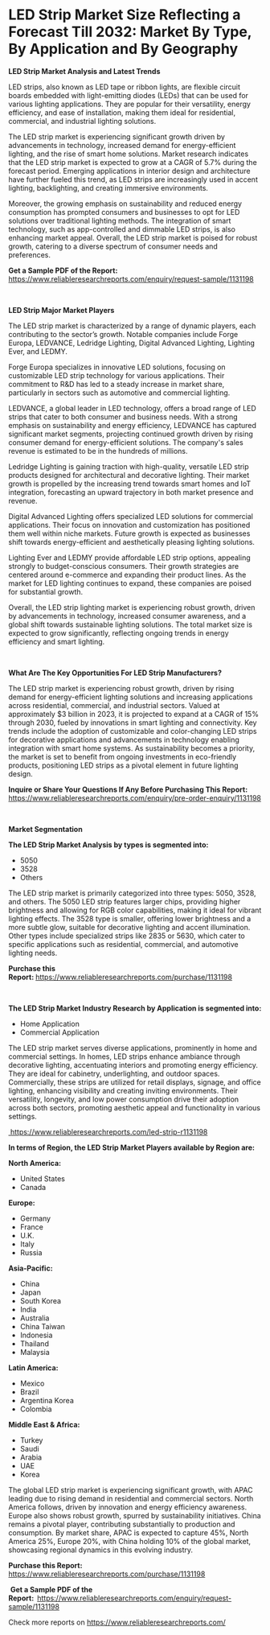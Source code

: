<p><h1>LED Strip Market Size Reflecting a Forecast Till 2032: Market By Type, By Application and By Geography</h1></p><p><strong>LED Strip Market Analysis and Latest Trends</strong></p>
<p><p>LED strips, also known as LED tape or ribbon lights, are flexible circuit boards embedded with light-emitting diodes (LEDs) that can be used for various lighting applications. They are popular for their versatility, energy efficiency, and ease of installation, making them ideal for residential, commercial, and industrial lighting solutions. </p><p>The LED strip market is experiencing significant growth driven by advancements in technology, increased demand for energy-efficient lighting, and the rise of smart home solutions. Market research indicates that the LED strip market is expected to grow at a CAGR of 5.7% during the forecast period. Emerging applications in interior design and architecture have further fueled this trend, as LED strips are increasingly used in accent lighting, backlighting, and creating immersive environments. </p><p>Moreover, the growing emphasis on sustainability and reduced energy consumption has prompted consumers and businesses to opt for LED solutions over traditional lighting methods. The integration of smart technology, such as app-controlled and dimmable LED strips, is also enhancing market appeal. Overall, the LED strip market is poised for robust growth, catering to a diverse spectrum of consumer needs and preferences.</p></p>
<p><strong>Get a Sample PDF of the Report:&nbsp;</strong> <a href="https://www.reliableresearchreports.com/enquiry/request-sample/1131198?utm_campaign=2104&utm_medium=2&utm_source=Github&utm_content=ia&utm_term=10022025&utm_id=led-strip">https://www.reliableresearchreports.com/enquiry/request-sample/1131198</a></p>
<p>&nbsp;</p>
<p><strong>LED Strip Major Market Players</strong></p>
<p><p>The LED strip market is characterized by a range of dynamic players, each contributing to the sector’s growth. Notable companies include Forge Europa, LEDVANCE, Ledridge Lighting, Digital Advanced Lighting, Lighting Ever, and LEDMY. </p><p>Forge Europa specializes in innovative LED solutions, focusing on customizable LED strip technology for various applications. Their commitment to R&D has led to a steady increase in market share, particularly in sectors such as automotive and commercial lighting.</p><p>LEDVANCE, a global leader in LED technology, offers a broad range of LED strips that cater to both consumer and business needs. With a strong emphasis on sustainability and energy efficiency, LEDVANCE has captured significant market segments, projecting continued growth driven by rising consumer demand for energy-efficient solutions. The company's sales revenue is estimated to be in the hundreds of millions.</p><p>Ledridge Lighting is gaining traction with high-quality, versatile LED strip products designed for architectural and decorative lighting. Their market growth is propelled by the increasing trend towards smart homes and IoT integration, forecasting an upward trajectory in both market presence and revenue.</p><p>Digital Advanced Lighting offers specialized LED solutions for commercial applications. Their focus on innovation and customization has positioned them well within niche markets. Future growth is expected as businesses shift towards energy-efficient and aesthetically pleasing lighting solutions.</p><p>Lighting Ever and LEDMY provide affordable LED strip options, appealing strongly to budget-conscious consumers. Their growth strategies are centered around e-commerce and expanding their product lines. As the market for LED lighting continues to expand, these companies are poised for substantial growth.</p><p>Overall, the LED strip lighting market is experiencing robust growth, driven by advancements in technology, increased consumer awareness, and a global shift towards sustainable lighting solutions. The total market size is expected to grow significantly, reflecting ongoing trends in energy efficiency and smart lighting.</p></p>
<p>&nbsp;</p>
<p><strong>What Are The Key Opportunities For LED Strip Manufacturers?</strong></p>
<p><p>The LED strip market is experiencing robust growth, driven by rising demand for energy-efficient lighting solutions and increasing applications across residential, commercial, and industrial sectors. Valued at approximately $3 billion in 2023, it is projected to expand at a CAGR of 15% through 2030, fueled by innovations in smart lighting and connectivity. Key trends include the adoption of customizable and color-changing LED strips for decorative applications and advancements in technology enabling integration with smart home systems. As sustainability becomes a priority, the market is set to benefit from ongoing investments in eco-friendly products, positioning LED strips as a pivotal element in future lighting design.</p></p>
<p><strong>Inquire or Share Your Questions If Any Before Purchasing This Report:</strong> <a href="https://www.reliableresearchreports.com/enquiry/pre-order-enquiry/1131198?utm_campaign=2104&utm_medium=2&utm_source=Github&utm_content=ia&utm_term=10022025&utm_id=led-strip">https://www.reliableresearchreports.com/enquiry/pre-order-enquiry/1131198</a></p>
<p>&nbsp;</p>
<p><strong>Market Segmentation</strong></p>
<p><strong>The LED Strip Market Analysis by types is segmented into:</strong></p>
<p><ul><li>5050</li><li>3528</li><li>Others</li></ul></p>
<p><p>The LED strip market is primarily categorized into three types: 5050, 3528, and others. The 5050 LED strip features larger chips, providing higher brightness and allowing for RGB color capabilities, making it ideal for vibrant lighting effects. The 3528 type is smaller, offering lower brightness and a more subtle glow, suitable for decorative lighting and accent illumination. Other types include specialized strips like 2835 or 5630, which cater to specific applications such as residential, commercial, and automotive lighting needs.</p></p>
<p><strong>Purchase this Report:&nbsp;</strong><a href="https://www.reliableresearchreports.com/purchase/1131198?utm_campaign=2104&utm_medium=2&utm_source=Github&utm_content=ia&utm_term=10022025&utm_id=led-strip">https://www.reliableresearchreports.com/purchase/1131198</a></p>
<p>&nbsp;</p>
<p><strong>The LED Strip Market Industry Research by Application is segmented into:</strong></p>
<p><ul><li>Home Application</li><li>Commercial Application</li></ul></p>
<p><p>The LED strip market serves diverse applications, prominently in home and commercial settings. In homes, LED strips enhance ambiance through decorative lighting, accentuating interiors and promoting energy efficiency. They are ideal for cabinetry, underlighting, and outdoor spaces. Commercially, these strips are utilized for retail displays, signage, and office lighting, enhancing visibility and creating inviting environments. Their versatility, longevity, and low power consumption drive their adoption across both sectors, promoting aesthetic appeal and functionality in various settings.</p></p>
<p><a href="https://www.reliableresearchreports.com/led-strip-r1131198?utm_campaign=2104&utm_medium=2&utm_source=Github&utm_content=ia&utm_term=10022025&utm_id=led-strip">&nbsp;https://www.reliableresearchreports.com/led-strip-r1131198</a></p>
<p><strong>In terms of Region, the LED Strip Market Players available by Region are:</strong></p>
<p>
    <p> <strong> North America: </strong>
        <ul>
            <li>United States</li>
            <li>Canada</li>
        </ul>
        </p> 
    <p> <strong> Europe: </strong>
        <ul>
            <li>Germany</li>
            <li>France</li>
            <li>U.K.</li>
            <li>Italy</li>
            <li>Russia</li>
        </ul>
        </p> 
    <p> <strong> Asia-Pacific: </strong>
        <ul>
            <li>China</li>
            <li>Japan</li>
            <li>South Korea</li>
            <li>India</li>
            <li>Australia</li>
            <li>China Taiwan</li>
            <li>Indonesia</li>
            <li>Thailand</li>
            <li>Malaysia</li>
        </ul>
        </p> 
    <p> <strong> Latin America: </strong>
        <ul>
            <li>Mexico</li>
            <li>Brazil</li>
            <li>Argentina Korea</li>
            <li>Colombia</li>
        </ul>
        </p> 
    <p> <strong> Middle East & Africa: </strong>
        <ul>
            <li>Turkey</li>
            <li>Saudi</li>
            <li>Arabia</li>
            <li>UAE</li>
            <li>Korea</li>
        </ul>
    </p>
    </p>
<p><p>The global LED strip market is experiencing significant growth, with APAC leading due to rising demand in residential and commercial sectors. North America follows, driven by innovation and energy efficiency awareness. Europe also shows robust growth, spurred by sustainability initiatives. China remains a pivotal player, contributing substantially to production and consumption. By market share, APAC is expected to capture 45%, North America 25%, Europe 20%, with China holding 10% of the global market, showcasing regional dynamics in this evolving industry.</p></p>
<p><strong>Purchase this Report: </strong><a href="https://www.reliableresearchreports.com/purchase/1131198?utm_campaign=2104&utm_medium=2&utm_source=Github&utm_content=ia&utm_term=10022025&utm_id=led-strip">https://www.reliableresearchreports.com/purchase/1131198</a></p>
<p>&nbsp;<strong>Get a Sample PDF of the Report:&nbsp;&nbsp;</strong><a href="https://www.reliableresearchreports.com/enquiry/request-sample/1131198?utm_campaign=2104&utm_medium=2&utm_source=Github&utm_content=ia&utm_term=10022025&utm_id=led-strip">https://www.reliableresearchreports.com/enquiry/request-sample/1131198</a></p>
<p><strong></strong></p>
<p>Check more reports on <a href="https://www.reliableresearchreports.com/?utm_campaign=2104&utm_medium=2&utm_source=Github&utm_content=ia&utm_term=10022025&utm_id=led-strip">https://www.reliableresearchreports.com/</a></p>